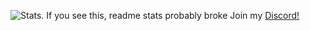 ![Stats. If you see this, readme stats probably broke](https://github-readme-stats.vercel.app/api/top-langs/?username=p0rtL6&layout=compact&theme=onedark)
Join my [Discord!](https://discord.gg/sRGX5VRwzQ)
